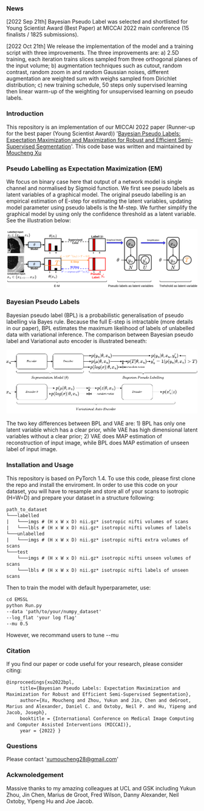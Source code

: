 ### News
[2022 Sep 21th] Bayesian Pseudo Label was selected and shortlisted for Young Scientist Award (Best Paper) at MICCAI 2022 main conference (15 finalists / 1825 submissions).

[2022 Oct 21th] We release the implementation of the model and a training script with three improvements. The three improvements are:
a) 2.5D training, each iteration trains slices sampled from three orthogonal planes of the input volume;
b) augmentation techniques such as cutout, random contrast, random zoom in and random Gaussian noises, different augmentation are weighted sum with weighs sampled from Dirichlet distribution;
c) new training schedule, 50 steps only supervised learning then linear warm-up of the weighting for unsupervised learning on pseudo labels.

### Introduction
This repository is an implementation of our MICCAI 2022 paper (Runner-up for the best paper (Young Scientist Award)) '[Bayesian Pseudo Labels: Expectation Maximization and Maximization for Robust and Efficient Semi-Supervised Segmentation](https://arxiv.org/abs/2208.04435)'. This code base was written and maintained by [Moucheng Xu](https://moucheng2017.github.io/)

### Pseudo Labelling as Expectation Maximization (EM)
We focus on binary case here that output of a network model is single channel and normalised by Sigmoid function. 
We first see pseudo labels as latent variables of a graphical model. 
The original pseudo labelling is an empirical estimation of E-step for estimating the latent variables, updating model parameter using pseudo labells is the M-step.
We further simplify the graphical model by using only the confidence threshold as a latent variable.
See the illustration below:

![PL vs EM](pics/BPL_GM.png "Plot.")


### Bayesian Pseudo Labels
Bayesian pseudo label (BPL) is a probabilistic generalisation of pseudo labelling via Bayes rule. Because the full E-step is intractable (more details in our paper), BPL estimates the maximum likelihood of labels of unlabelled data with variational inference. The comparison between Bayesian pseudo label and Variational auto encoder is illustrated beneath: 

![BPL vs VAE](pics/BPL_VAE.png "Plot.")

The two key differences between BPL and VAE are: 1) BPL has only one latent variable which has a clear prior, while VAE has high dimensional latent variables without a clear prior; 2) VAE does MAP estimation of reconstruction of input image, while BPL does MAP estimation of unseen label of input image.

### Installation and Usage
This repository is based on PyTorch 1.4. To use this code, please first clone the repo and install the enviroment.
In order to use this code on your dataset, you will have to resample and store all of your scans to isotropic (H=W=D) and prepare your dataset in a structure following:
```
path_to_dataset
└───labelled
|   └───imgs # (H x W x D) nii.gz* isotropic nifti volumes of scans
|   └───lbls # (H x W x D) nii.gz* isotropic nifti volumes of labels 
└───unlabelled
|   └───imgs # (H x W x D) nii.gz* isotropic nifti extra volumes of scans
└───test
    └───imgs # (H x W x D) nii.gz* isotropic nifti unseen volumes of scans
    └───lbls # (H x W x D) nii.gz* isotropic nifti labels of unseen scans
```

Then to train the model with default hyperparameter, use:
   ```shell
   cd EMSSL
   python Run.py
   --data 'path/to/your/numpy_dataset' 
   --log_flat 'your log flag'
   --mu 0.5
   ```
However, we recommand users to tune --mu

### Citation

If you find our paper or code useful for your research, please consider citing:

    @inproceedings{xu2022bpl,
         title={Bayesian Pseudo Labels: Expectation Maximization and Maximization for Robust and Efficient Semi-Supervised Segmentation},
         author={Xu, Moucheng and Zhou, Yukun and Jin, Chen and deGroot, Marius and Alexander, Daniel C. and Oxtoby, Neil P. and Hu, Yipeng and Jacob, Joseph},
         booktitle = {International Conference on Medical Image Computing and Computer Assisted Interventions (MICCAI)},
         year = {2022} }


### Questions
Please contact 'xumoucheng28@gmail.com'


### Ackwnoledgement
Massive thanks to my amazing colleagues at UCL and GSK including Yukun Zhou, Jin Chen, Marius de Groot, Fred Wilson, Danny Alexander, Neil Oxtoby, Yipeng Hu and Joe Jacob.
